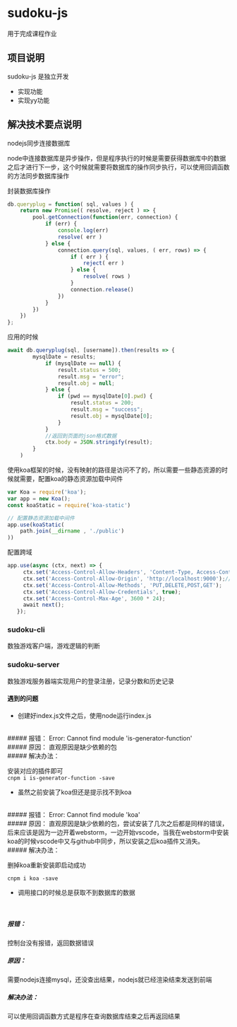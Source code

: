 # sudoku-js

用于完成课程作业

## 项目说明

 sudoku-js 是独立开发

 - 实现功能
 - 实现yy功能

## 解决技术要点说明

nodejs同步连接数据库

node中连接数据库是异步操作，但是程序执行的时候是需要获得数据库中的数据之后才进行下一步，这个时候就需要将数据库的操作同步执行，可以使用回调函数的方法同步数据库操作

封装数据库操作

```js
db.queryplug = function( sql, values ) {
    return new Promise(( resolve, reject ) => {
        pool.getConnection(function(err, connection) {
            if (err) {
                console.log(err)
                resolve( err )
            } else {
                connection.query(sql, values, ( err, rows) => {
                    if ( err ) {
                        reject( err )
                    } else {
                        resolve( rows )
                    }
                    connection.release()
                })
            }
        })
    })
};
```
应用的时候

```js
await db.queryplug(sql, [username]).then(results => {
        mysqlDate = results;
            if (mysqlDate == null) {
                result.status = 500;
                result.msg = "error";
                result.obj = null;
            } else {
                if (pwd == mysqlDate[0].pwd) {
                    result.status = 200;
                    result.msg = "success";
                    result.obj = mysqlDate[0];
                }
            }
            //返回到页面的json格式数据
            ctx.body = JSON.stringify(result);
        }
    )
```
使用koa框架的时候，没有映射的路径是访问不了的，所以需要一些静态资源的时候就需要，配置koa的静态资源加载中间件

```js
var Koa = require('koa');
var app = new Koa();
const koaStatic = require('koa-static')

// 配置静态资源加载中间件
app.use(koaStatic(
    path.join(__dirname , './public')
))
```

配置跨域

```js
app.use(async (ctx, next) => {
     ctx.set('Access-Control-Allow-Headers', 'Content-Type, Access-Control-Allow-Headers, Authorization, X-Requested-With')
     ctx.set('Access-Control-Allow-Origin', 'http://localhost:9000');//这里是前端项目的地址，备用
     ctx.set('Access-Control-Allow-Methods', 'PUT,DELETE,POST,GET');
     ctx.set('Access-Control-Allow-Credentials', true);
     ctx.set('Access-Control-Max-Age', 3600 * 24);
     await next();
   });
```


### sudoku-cli
数独游戏客户端，游戏逻辑的判断
### sudoku-server
数独游戏服务器端实现用户的登录注册，记录分数和历史记录

#### 遇到的问题
 - 创建好index.js文件之后，使用node运行index.js
  <br/>
##### 报错：
Error: Cannot find module 'is-generator-function'
<br/>
##### 原因：
直观原因是缺少依赖的包
<br/>
##### 解决办法：

安装对应的插件即可   
`
cnpm i is-generator-function -save
`
<br/>

 - 虽然之前安装了koa但还是提示找不到koa
<br/>
##### 报错：
Error: Cannot find module 'koa'
<br/>
##### 原因：
直观原因是缺少依赖的包，尝试安装了几次之后都是同样的错误，后来应该是因为一边开着webstorm，一边开始vscode，当我在webstorm中安装koa的时候vscode中又与github中同步，所以安装之后koa插件又消失。
<br/>
##### 解决办法：

删掉koa重新安装即启动成功

`
cnpm i koa -save
`
<br/>

 - 调用接口的时候总是获取不到数据库的数据
<br/>

##### 报错：

控制台没有报错，返回数据错误

##### 原因：

需要nodejs连接mysql，还没查出结果，nodejs就已经渲染结束发送到前端

##### 解决办法：

可以使用回调函数方式是程序在查询数据库结束之后再返回结果



